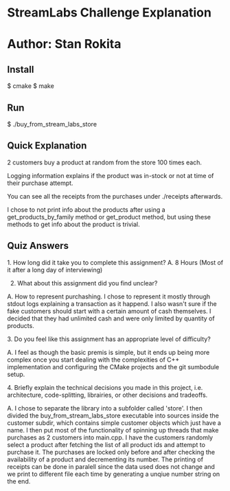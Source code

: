 # StreamLabs Challenge Explanation
# Author: Stan Rokita

## Install

$ cmake
$ make

## Run

$ ./buy_from_stream_labs_store

## Quick Explanation

2 customers buy a product at random from the store 100 times each.

Logging information explains if the product was in-stock or not at time of their purchase attempt.

You can see all the receipts from the purchases under ./receipts afterwards.

I chose to not print info about the products after using a get_products_by_family method or get_product method, but using these methods to get info about the product is trivial.

## Quiz Answers

1\. How long did it take you to complete this assignment?
A. 8 Hours (Most of it after a long day of interviewing)


2. What about this assignment did you find unclear?


A. How to represent purchashing. I chose to represent it mostly through stdout logs explaining a transaction as it happend. I also wasn't sure if the fake customers should start with a certain amount of cash themselves. I decided that they had unlimited cash and were only limited by quantity of products.


3\. Do you feel like this assignment has an appropriate level of difficulty?


A. I feel as though the basic premis is simple, but it ends up being more complex once you start dealing with the complexities of C++ implementation and configuring the CMake projects and the git sumbodule setup.


4\. Briefly explain the technical decisions you made in this project, i.e. architecture, code-splitting, librairies, or other decisions and tradeoffs.


A. I chose to separate the library into a subfolder called 'store'. I then divided the buy_from_stream_labs_store executable into sources inside the customer subdir, which contains simple customer objects which just have a name. I then put most of the functionality of spinning up threads that make purchases as 2 customers into main.cpp. I have the customers randomly select a product after fetching the list of all product ids and attempt to purchase it. The purchases are locked only before and after checking the availability of a product and decrementing its number. The printing of receipts can be done in paralell since the data used does not change and we print to different file each time by generating a unqiue number string on the end.